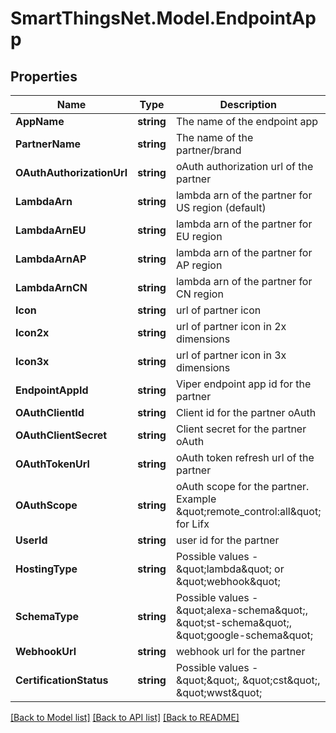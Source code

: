 # SmartThingsNet.Model.EndpointApp
## Properties

Name | Type | Description | Notes
------------ | ------------- | ------------- | -------------
**AppName** | **string** | The name of the endpoint app | [optional] 
**PartnerName** | **string** | The name of the partner/brand | [optional] 
**OAuthAuthorizationUrl** | **string** | oAuth authorization url of the partner | [optional] 
**LambdaArn** | **string** | lambda arn of the partner for US region (default) | [optional] 
**LambdaArnEU** | **string** | lambda arn of the partner for EU region | [optional] 
**LambdaArnAP** | **string** | lambda arn of the partner for AP region | [optional] 
**LambdaArnCN** | **string** | lambda arn of the partner for CN region | [optional] 
**Icon** | **string** | url of partner icon | [optional] 
**Icon2x** | **string** | url of partner icon in 2x dimensions | [optional] 
**Icon3x** | **string** | url of partner icon in 3x dimensions | [optional] 
**EndpointAppId** | **string** | Viper endpoint app id for the partner | [optional] 
**OAuthClientId** | **string** | Client id for the partner oAuth | [optional] 
**OAuthClientSecret** | **string** | Client secret for the partner oAuth | [optional] 
**OAuthTokenUrl** | **string** | oAuth token refresh url of the partner | [optional] 
**OAuthScope** | **string** | oAuth scope for the partner. Example \&quot;remote_control:all\&quot; for Lifx | [optional] 
**UserId** | **string** | user id for the partner | [optional] 
**HostingType** | **string** | Possible values - \&quot;lambda\&quot; or \&quot;webhook\&quot; | [optional] 
**SchemaType** | **string** | Possible values - \&quot;alexa-schema\&quot;, \&quot;st-schema\&quot;, \&quot;google-schema\&quot; | [optional] 
**WebhookUrl** | **string** | webhook url for the partner | [optional] 
**CertificationStatus** | **string** | Possible values - \&quot;\&quot;, \&quot;cst\&quot;, \&quot;wwst\&quot; | [optional] 

[[Back to Model list]](../README.md#documentation-for-models) [[Back to API list]](../README.md#documentation-for-api-endpoints) [[Back to README]](../README.md)

